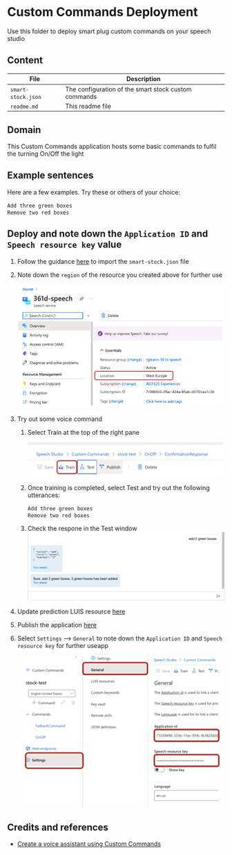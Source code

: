 # Custom Commands Deployment
Use this folder to deploy smart plug custom commands on your speech studio

## Content
| File             | Description                                                   |
|-------------------------|---------------------------------------------------------------|
| `smart-stock.json`       | The configuration of the smart stock custom commands           |
| `readme.md`     | This readme file   |

## Domain
This Custom Commands application hosts some basic commands to fulfil the turning On/Off the light

## Example sentences
Here are a few examples. Try these or others of your choice:

```
Add three green boxes
Remove two red boxes
```

## Deploy and note down the `Application ID` and `Speech resource key` value

1. Follow the guidance [here](https://github.com/MicrosoftDocs/azure-docs/blob/master/articles/cognitive-services/Speech-Service/quickstart-custom-commands-application.md#go-to-the-speech-studio-for-custom-commands) to import the `smart-stock.json` file

2. Note down the `region` of the resource you created above for further use 
   
     ![region](../docs/images/region-1.png)

3. Try out some voice command 
   1. Select Train at the top of the right pane

        ![speech-train](../docs/images/speech-train.png)

   2. Once training is completed, select Test and try out the following utterances:
        ```
        Add three green boxes
        Remove two red boxes
        ```
   3. Check the respone in the Test window
        ![test-response](../docs/images/test-response.png)

4. Update prediction LUIS resource [here](https://github.com/MicrosoftDocs/azure-docs/blob/master/articles/cognitive-services/Speech-Service/quickstart-custom-commands-application.md#update-prediction-luis-resource)

5. Publish the application [here](https://github.com/MicrosoftDocs/azure-docs/blob/master/articles/cognitive-services/Speech-Service/quickstart-custom-commands-application.md#publish-the-application)

6. Select `Settings` --> `General` to note down the `Application ID` and `Speech resource key` for further useapp
   
    ![app-id](../docs/images/app-id.png)

## Credits and references
- [Create a voice assistant using Custom Commands](https://github.com/MicrosoftDocs/azure-docs/blob/master/articles/cognitive-services/Speech-Service/quickstart-custom-commands-application.md#publish-the-application) 